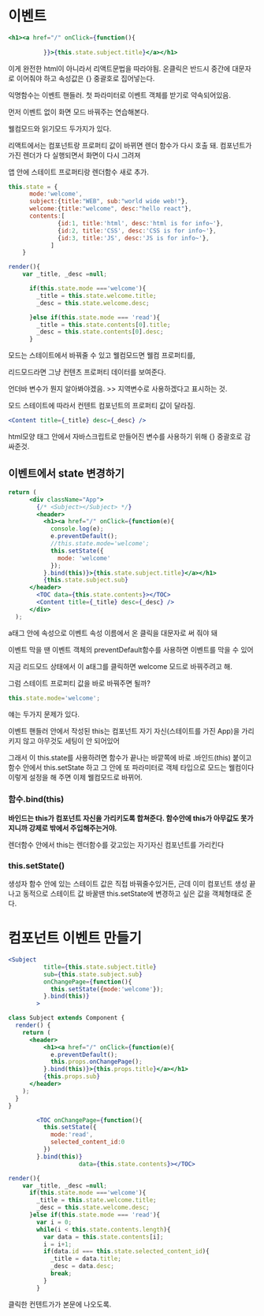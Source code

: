 # 이벤트

```jsx
<h1><a href="/" onClick={function(){
            
          }}>{this.state.subject.title}</a></h1>
```

이게 완전한 html이 아니라서 리액트문법을 따라야됨. 온클릭은 반드시 중간에 대문자로 이어줘야 하고 속성값은 {} 중괄호로 집어넣는다.

익명함수는 이벤트 핸들러. 첫 파라미터로 이벤트 객체를 받기로 약속되어있음. 

먼저 이벤트 없이 화면 모드 바꿔주는 연습해본다.

웰컴모드와 읽기모드 두가지가 있다.

리액트에서는 컴포넌트랑 프로퍼티 값이 바뀌면 렌더 함수가 다시 호출 돼. 컴포넌트가 가진 렌더가 다 실행되면서 화면이 다시 그려져

앱 안에 스테이트 프로퍼티랑 렌더함수 새로 추가.

```jsx
this.state = {
      mode:'welcome',
      subject:{title:"WEB", sub:"world wide web!"},
      welcome:{title:"welcome", desc:"hello react"},
      contents:[
              {id:1, title:'html', desc:'html is for info~'},
              {id:2, title:'CSS', desc:'CSS is for info~'},
              {id:3, title:'JS', desc:'JS is for info~'},  
            ]
    }
```

```jsx
render(){
    var _title, _desc =null;

      if(this.state.mode ==='welcome'){
        _title = this.state.welcome.title;
        _desc = this.state.welcome.desc;

      }else if(this.state.mode === 'read'){
        _title = this.state.contents[0].title;
        _desc = this.state.contents[0].desc;
      }
```

모드는 스테이트에서 바꿔줄 수 있고 웰컴모드면 웰컴 프로퍼티를,

리드모드라면 그냥 컨텐츠 프로퍼티 데이터를 보여준다.

언더바 변수가 뭔지 알아봐야겠음. >> 지역변수로 사용하겠다고 표시하는 것.

모드 스테이트에 따라서 컨텐트 컴포넌트의 프로퍼티 값이 달라짐.

```jsx
<Content title={_title} desc={_desc} />
```

html모양 태그 안에서 자바스크립트로 만들어진 변수를 사용하기 위해 {} 중괄호로 감싸준것.

## 이벤트에서 state 변경하기

```jsx
return (
      <div className="App">
        {/* <Subject></Subject> */}
        <header>
          <h1><a href="/" onClick={function(e){
            console.log(e);
            e.preventDefault();
            //this.state.mode='welcome';
            this.setState({
              mode: 'welcome'
            });
          }.bind(this)}>{this.state.subject.title}</a></h1>
          {this.state.subject.sub}
      </header>
        <TOC data={this.state.contents}></TOC>
        <Content title={_title} desc={_desc} />
      </div>
  );
```

a태그 안에 속성으로 이벤트 속성 이름에서 온 클릭을 대문자로 써 줘야 돼 

이벤트 막을 땐 이벤트 객체의 preventDefault함수를 사용하면 이벤트를 막을 수 있어

지금 리드모드 상태에서 이 a태그를 클릭하면 welcome 모드로 바꿔주려고 해.

그럼 스테이트 프로퍼티 값을 바로 바꿔주면 될까?

```jsx
this.state.mode='welcome';
```

얘는 두가지 문제가 있다.

이벤트 핸들러 안에서 작성된 this는 컴포넌트 자기 자신(스테이트를 가진 App)을 가리키지 않고 아무것도 세팅이 안 되어있어

그래서 이 this.state를 사용하려면 함수가 끝나는 바깥쪽에 바로 .바인드(this) 붙이고 함수 안에서 this.setState 하고 그 안에 또 파라미터로 객체 타입으로 모드는 웰컴이다 이렇게  설정을 해 주면 이제 웰컴모드로 바뀌어.

### 함수.bind(this)

**바인드는 this가 컴포넌트 자신을 가리키도록 합쳐준다. 함수안에 this가 아무값도 못가지니까 강제로 밖에서 주입해주는거야.**

렌더함수 안에서 this는 렌더함수를 갖고있는 자기자신 컴포넌트를 가리킨다

### this.setState()

생성자 함수 안에 있는 스테이트 값은 직접 바꿔줄수있거든, 근데 이미 컴포넌트 생성 끝나고 동적으로 스테이트 값 바꿀땐 this.setState에 변경하고 싶은 값을 객체형태로 준다.

# 컴포넌트 이벤트 만들기

```jsx
<Subject
          title={this.state.subject.title}
          sub={this.state.subject.sub}
          onChangePage={function(){
            this.setState({mode:'welcome'});
          }.bind(this)}
        >
```

```jsx
class Subject extends Component {
  render() {
    return (
      <header>
          <h1><a href="/" onClick={function(e){
            e.preventDefault();
            this.props.onChangePage();
          }.bind(this)}>{this.props.title}</a></h1>
          {this.props.sub}
      </header>
    );
  }
}
```

```jsx
        <TOC onChangePage={function(){
          this.setState({
            mode:'read',
            selected_content_id:0
          })
        }.bind(this)} 
					data={this.state.contents}></TOC>
```

```jsx
render(){
    var _title, _desc =null;
      if(this.state.mode ==='welcome'){
        _title = this.state.welcome.title;
        _desc = this.state.welcome.desc;
      }else if(this.state.mode === 'read'){
        var i = 0;
        while(i < this.state.contents.length){
          var data = this.state.contents[i];
          i = i+1;
          if(data.id === this.state.selected_content_id){
            _title = data.title;
            _desc = data.desc;
            break;
          }
        }
```

클릭한 컨텐트가가 본문에 나오도록.
